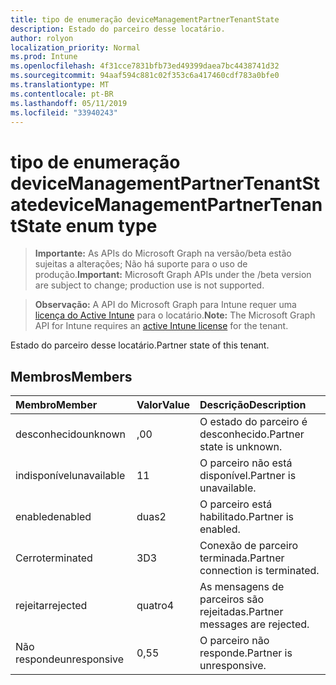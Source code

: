 ```yaml
---
title: tipo de enumeração deviceManagementPartnerTenantState
description: Estado do parceiro desse locatário.
author: rolyon
localization_priority: Normal
ms.prod: Intune
ms.openlocfilehash: 4f31cce7831bfb73ed49399daea7bc4438741d32
ms.sourcegitcommit: 94aaf594c881c02f353c6a417460cdf783a0bfe0
ms.translationtype: MT
ms.contentlocale: pt-BR
ms.lasthandoff: 05/11/2019
ms.locfileid: "33940243"
---
```

# <a name="devicemanagementpartnertenantstate-enum-type"></a><span data-ttu-id="38031-103">tipo de enumeração deviceManagementPartnerTenantState</span><span class="sxs-lookup"><span data-stu-id="38031-103">deviceManagementPartnerTenantState enum type</span></span>

> <span data-ttu-id="38031-104">**Importante:** As APIs do Microsoft Graph na versão/beta estão sujeitas a alterações; Não há suporte para o uso de produção.</span><span class="sxs-lookup"><span data-stu-id="38031-104">**Important:** Microsoft Graph APIs under the /beta version are subject to change; production use is not supported.</span></span>

> <span data-ttu-id="38031-105">**Observação:** A API do Microsoft Graph para Intune requer uma [licença do Active Intune](https://go.microsoft.com/fwlink/?linkid=839381) para o locatário.</span><span class="sxs-lookup"><span data-stu-id="38031-105">**Note:** The Microsoft Graph API for Intune requires an [active Intune license](https://go.microsoft.com/fwlink/?linkid=839381) for the tenant.</span></span>

<span data-ttu-id="38031-106">Estado do parceiro desse locatário.</span><span class="sxs-lookup"><span data-stu-id="38031-106">Partner state of this tenant.</span></span>

## <a name="members"></a><span data-ttu-id="38031-107">Membros</span><span class="sxs-lookup"><span data-stu-id="38031-107">Members</span></span>
|<span data-ttu-id="38031-108">Membro</span><span class="sxs-lookup"><span data-stu-id="38031-108">Member</span></span>|<span data-ttu-id="38031-109">Valor</span><span class="sxs-lookup"><span data-stu-id="38031-109">Value</span></span>|<span data-ttu-id="38031-110">Descrição</span><span class="sxs-lookup"><span data-stu-id="38031-110">Description</span></span>|
|:---|:---|:---|
|<span data-ttu-id="38031-111">desconhecido</span><span class="sxs-lookup"><span data-stu-id="38031-111">unknown</span></span>|<span data-ttu-id="38031-112">,0</span><span class="sxs-lookup"><span data-stu-id="38031-112">0</span></span>|<span data-ttu-id="38031-113">O estado do parceiro é desconhecido.</span><span class="sxs-lookup"><span data-stu-id="38031-113">Partner state is unknown.</span></span>|
|<span data-ttu-id="38031-114">indisponível</span><span class="sxs-lookup"><span data-stu-id="38031-114">unavailable</span></span>|<span data-ttu-id="38031-115">1</span><span class="sxs-lookup"><span data-stu-id="38031-115">1</span></span>|<span data-ttu-id="38031-116">O parceiro não está disponível.</span><span class="sxs-lookup"><span data-stu-id="38031-116">Partner is unavailable.</span></span>|
|<span data-ttu-id="38031-117">enabled</span><span class="sxs-lookup"><span data-stu-id="38031-117">enabled</span></span>|<span data-ttu-id="38031-118">duas</span><span class="sxs-lookup"><span data-stu-id="38031-118">2</span></span>|<span data-ttu-id="38031-119">O parceiro está habilitado.</span><span class="sxs-lookup"><span data-stu-id="38031-119">Partner is enabled.</span></span>|
|<span data-ttu-id="38031-120">Cerro</span><span class="sxs-lookup"><span data-stu-id="38031-120">terminated</span></span>|<span data-ttu-id="38031-121">3D</span><span class="sxs-lookup"><span data-stu-id="38031-121">3</span></span>|<span data-ttu-id="38031-122">Conexão de parceiro terminada.</span><span class="sxs-lookup"><span data-stu-id="38031-122">Partner connection is terminated.</span></span>|
|<span data-ttu-id="38031-123">rejeitar</span><span class="sxs-lookup"><span data-stu-id="38031-123">rejected</span></span>|<span data-ttu-id="38031-124">quatro</span><span class="sxs-lookup"><span data-stu-id="38031-124">4</span></span>|<span data-ttu-id="38031-125">As mensagens de parceiros são rejeitadas.</span><span class="sxs-lookup"><span data-stu-id="38031-125">Partner messages are rejected.</span></span>|
|<span data-ttu-id="38031-126">Não responde</span><span class="sxs-lookup"><span data-stu-id="38031-126">unresponsive</span></span>|<span data-ttu-id="38031-127">0,5</span><span class="sxs-lookup"><span data-stu-id="38031-127">5</span></span>|<span data-ttu-id="38031-128">O parceiro não responde.</span><span class="sxs-lookup"><span data-stu-id="38031-128">Partner is unresponsive.</span></span>|




